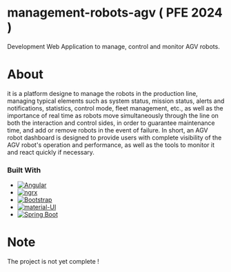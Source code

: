 # management-robots-agv ( PFE 2024 )
Development Web Application to manage, control and monitor AGV robots.

# About
it is a platform designe to manage the robots in the production line, managing typical elements such as system status, mission status, alerts and notifications, statistics, control mode, fleet management, etc., as well as the importance of real time as robots move simultaneously through the line on both the interaction and control sides, in order to guarantee maintenance time, and add or remove robots in the event of failure.
In short, an AGV robot dashboard is designed to provide users with complete visibility of the AGV robot's operation and performance, as well as the tools to monitor it and react quickly if necessary.

### Built With

* [![Angular][Angular.io]][Angular-url]
* [![ngrx][ngrx.io]][ngrx-url]
* [![Bootstrap][Bootstrap.com]][Bootstrap-url]
* [![material-UI][material-UI.io]][material-UI-url]
* [![Spring Boot][Spring-Boot.io]][Spring-Boot-url]




# Note
The project is not yet complete !









<!-- MARKDOWN LINKS & IMAGES -->
<!-- https://www.markdownguide.org/basic-syntax/#reference-style-links -->
[Angular.io]: https://img.shields.io/badge/Angular-DD0031?style=for-the-badge&logo=angular&logoColor=white
[Angular-url]: https://angular.io/
[ngrx.io]: https://img.shields.io/badge/ngrx-a829c3?style=for-the-badge&logo=ngrx&logoColor=white
[ngrx-url]: https://ngrrex.io/

[material-UI.io]: https://img.shields.io/badge/material%20UI-007FFF?style=for-the-badge&logo=mui&logoColor=white
[material-UI-url]: https://material.angular.io/

[Bootstrap.com]: https://img.shields.io/badge/Bootstrap-563D7C?style=for-the-badge&logo=bootstrap&logoColor=white
[Bootstrap-url]: https://getbootstrap.com
[Spring-Boot.io]: https://img.shields.io/badge/Spring-97CA00?style=for-the-badge&logo=spring&logoColor=white
[Spring-Boot-url]: https://spring.io/projects/spring-boot
